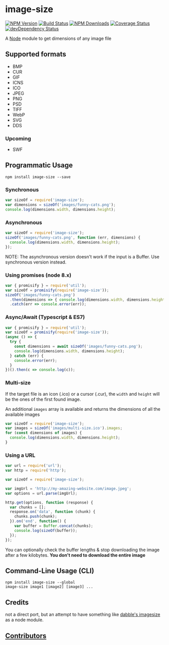 # image-size

[![NPM Version](https://img.shields.io/npm/v/image-size.svg)](https://www.npmjs.com/package/image-size)
[![Build Status](https://travis-ci.org/image-size/image-size.svg?branch=master)](https://travis-ci.org/image-size/image-size)
[![NPM Downloads](https://img.shields.io/npm/dm/image-size.svg)](http://npm-stat.com/charts.html?package=image-size&author=&from=&to=)
[![Coverage Status](https://img.shields.io/coveralls/image-size/image-size/master.svg)](https://coveralls.io/github/image-size/image-size?branch=master)
[![devDependency Status](https://david-dm.org/image-size/image-size/dev-status.svg)](https://david-dm.org/image-size/image-size#info=devDependencies)

A [Node](https://nodejs.org/en/) module to get dimensions of any image file

## Supported formats

* BMP
* CUR
* GIF
* ICNS
* ICO
* JPEG
* PNG
* PSD
* TIFF
* WebP
* SVG
* DDS

### Upcoming

* SWF

## Programmatic Usage

```shell
npm install image-size --save
```

### Synchronous

```javascript
var sizeOf = require('image-size');
var dimensions = sizeOf('images/funny-cats.png');
console.log(dimensions.width, dimensions.height);
```

### Asynchronous

```javascript
var sizeOf = require('image-size');
sizeOf('images/funny-cats.png', function (err, dimensions) {
  console.log(dimensions.width, dimensions.height);
});
```

NOTE: The asynchronous version doesn't work if the input is a Buffer. Use synchronous version instead.

### Using promises (node 8.x)

```javascript
var { promisify } = require('util');
var sizeOf = promisify(require('image-size'));
sizeOf('images/funny-cats.png')
  .then(dimensions => { console.log(dimensions.width, dimensions.height); })
  .catch(err => console.error(err));
```

### Async/Await (Typescript & ES7)

```javascript
var { promisify } = require('util');
var sizeOf = promisify(require('image-size'));
(async () => {
  try {
    const dimensions = await sizeOf('images/funny-cats.png');
    console.log(dimensions.width, dimensions.height);
  } catch (err) {
    console.error(err);
  }
})().then(c => console.log(c));
```

### Multi-size

If the target file is an icon (.ico) or a cursor (.cur), the `width` and `height` will be the ones of the first found image.

An additional `images` array is available and returns the dimensions of all the available images

```javascript
var sizeOf = require('image-size');
var images = sizeOf('images/multi-size.ico').images;
for (const dimensions of images) {
  console.log(dimensions.width, dimensions.height);
}
```

### Using a URL

```javascript
var url = require('url');
var http = require('http');

var sizeOf = require('image-size');

var imgUrl = 'http://my-amazing-website.com/image.jpeg';
var options = url.parse(imgUrl);

http.get(options, function (response) {
  var chunks = [];
  response.on('data', function (chunk) {
    chunks.push(chunk);
  }).on('end', function() {
    var buffer = Buffer.concat(chunks);
    console.log(sizeOf(buffer));
  });
});
```

You can optionally check the buffer lengths & stop downloading the image after a few kilobytes.
**You don't need to download the entire image**

## Command-Line Usage (CLI)

```shell
npm install image-size --global
image-size image1 [image2] [image3] ...
```

## Credits

not a direct port, but an attempt to have something like
[dabble's imagesize](https://github.com/dabble/imagesize/blob/master/lib/image_size.rb) as a node module.

## [Contributors](Contributors.md)
